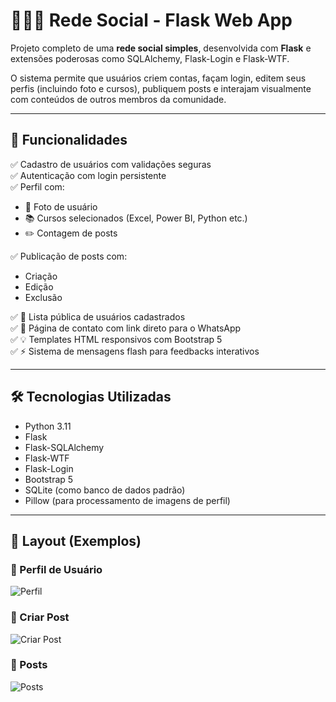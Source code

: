 # 🧑‍🤝‍🧑 Rede Social - Flask Web App

Projeto completo de uma **rede social simples**, desenvolvida com **Flask** e extensões poderosas como SQLAlchemy, Flask-Login e Flask-WTF.

O sistema permite que usuários criem contas, façam login, editem seus perfis (incluindo foto e cursos), publiquem posts e interajam visualmente com conteúdos de outros membros da comunidade.

---

## 🚀 Funcionalidades

✅ Cadastro de usuários com validações seguras  
✅ Autenticação com login persistente  
✅ Perfil com:
- 📸 Foto de usuário
- 📚 Cursos selecionados (Excel, Power BI, Python etc.)
- ✏️ Contagem de posts

✅ Publicação de posts com:
- Criação
- Edição
- Exclusão

✅ 👥 Lista pública de usuários cadastrados  
✅ 📲 Página de contato com link direto para o WhatsApp  
✅ 💡 Templates HTML responsivos com Bootstrap 5  
✅ ⚡ Sistema de mensagens flash para feedbacks interativos

---

## 🛠️ Tecnologias Utilizadas

- Python 3.11
- Flask
- Flask-SQLAlchemy
- Flask-WTF
- Flask-Login
- Bootstrap 5
- SQLite (como banco de dados padrão)
- Pillow (para processamento de imagens de perfil)

---

## 📸 Layout (Exemplos)

### 👤 Perfil de Usuário
![Perfil](https://github.com/user-attachments/assets/df56af54-ff01-4fd8-a5c9-4109d0c00e3b)

### 📝 Criar Post
![Criar Post](https://github.com/user-attachments/assets/2cffab46-41a2-4189-be57-c428f98adb04)

### 📰 Posts
![Posts](https://github.com/user-attachments/assets/e81e7e53-d93d-427b-b5c6-6d3d2f949d39)

